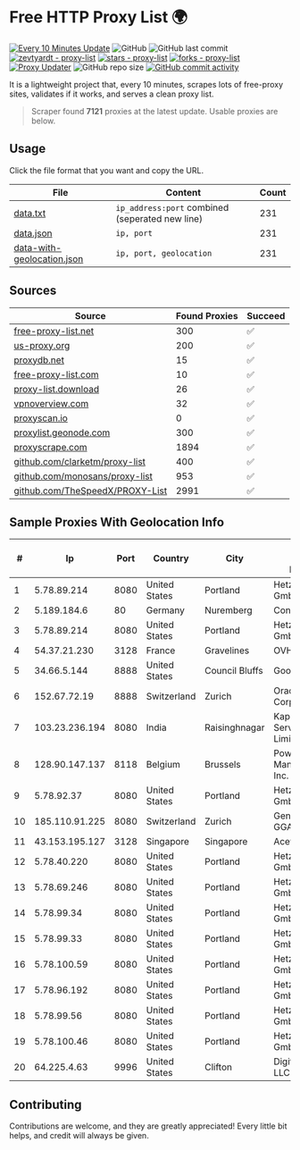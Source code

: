 
# Free HTTP Proxy List 🌍

[![Every 10 Minutes Update](https://github.com/mertguvencli/http-proxy-list/actions/workflows/main.yml/badge.svg?branch=main)](https://github.com/mertguvencli/http-proxy-list/actions/workflows/main.yml)
![GitHub](https://img.shields.io/github/license/mertguvencli/http-proxy-list)
![GitHub last commit](https://img.shields.io/github/last-commit/mertguvencli/http-proxy-list)
[![zevtyardt - proxy-list](https://img.shields.io/static/v1?label=zevtyardt&message=proxy-list&color=blue&logo=github)](https://github.com/zevtyardt/proxy-list "Go to GitHub repo")
[![stars - proxy-list](https://img.shields.io/github/stars/zevtyardt/proxy-list?style=social)](https://github.com/zevtyardt/proxy-list)
[![forks - proxy-list](https://img.shields.io/github/forks/zevtyardt/proxy-list?style=social)](https://github.com/zevtyardt/proxy-list)
[![Proxy Updater](https://github.com/zevtyardt/proxy-list/workflows/Proxy%20Updater/badge.svg)](https://github.com/zevtyardt/proxy-list/actions?query=workflow:"Proxy+Updater")
![GitHub repo size](https://img.shields.io/github/repo-size/zevtyardt/proxy-list)
[![GitHub commit activity](https://img.shields.io/github/commit-activity/m/zevtyardt/proxy-list?logo=commits)](https://github.com/zevtyardt/proxy-list/commits/main)

It is a lightweight project that, every 10 minutes, scrapes lots of free-proxy sites, validates if it works, and serves a clean proxy list.

> Scraper found **7121** proxies at the latest update. Usable proxies are below.

## Usage

Click the file format that you want and copy the URL.

|File|Content|Count|
|----|-------|-----|
|[data.txt](https://raw.githubusercontent.com/mertguvencli/http-proxy-list/main/proxy-list/data.txt)|`ip_address:port` combined (seperated new line)|231|
|[data.json](https://raw.githubusercontent.com/mertguvencli/http-proxy-list/main/proxy-list/data.json)|`ip, port`|231|
|[data-with-geolocation.json](https://raw.githubusercontent.com/mertguvencli/http-proxy-list/main/proxy-list/data-with-geolocation.json)|`ip, port, geolocation`|231|

## Sources

|Source|Found Proxies|Succeed|
|------|-------------|-------|
|[free-proxy-list.net](https://free-proxy-list.net)|300|✅|
|[us-proxy.org](https://www.us-proxy.org)|200|✅|
|[proxydb.net](http://proxydb.net)|15|✅|
|[free-proxy-list.com](https://free-proxy-list.com/?page=&port=&type%5B%5D=http&type%5B%5D=https&up_time=0&search=Search)|10|✅|
|[proxy-list.download](https://www.proxy-list.download/HTTP)|26|✅|
|[vpnoverview.com](https://vpnoverview.com/privacy/anonymous-browsing/free-proxy-servers)|32|✅|
|[proxyscan.io](https://www.proxyscan.io)|0|✅|
|[proxylist.geonode.com](https://proxylist.geonode.com/api/proxy-list?limit=300&page=1&sort_by=lastChecked&sort_type=desc&protocols=http,https)|300|✅|
|[proxyscrape.com](https://api.proxyscrape.com/v2/?request=displayproxies&protocol=http&timeout=10000&country=all&ssl=all&anonymity=all)|1894|✅|
|[github.com/clarketm/proxy-list](https://raw.githubusercontent.com/clarketm/proxy-list/master/proxy-list-raw.txt)|400|✅|
|[github.com/monosans/proxy-list](https://raw.githubusercontent.com/monosans/proxy-list/main/proxies/http.txt)|953|✅|
|[github.com/TheSpeedX/PROXY-List](https://raw.githubusercontent.com/TheSpeedX/PROXY-List/master/http.txt)|2991|✅|


## Sample Proxies With Geolocation Info

|#|Ip|Port|Country|City|Internet Service Provider|
|-|--|----|-------|----|-------------------------|
|1|5.78.89.214|8080|United States|Portland|Hetzner Online GmbH|
|2|5.189.184.6|80|Germany|Nuremberg|Contabo GmbH|
|3|5.78.89.214|8080|United States|Portland|Hetzner Online GmbH|
|4|54.37.21.230|3128|France|Gravelines|OVH SAS|
|5|34.66.5.144|8888|United States|Council Bluffs|Google LLC|
|6|152.67.72.19|8888|Switzerland|Zurich|Oracle Corporation|
|7|103.23.236.194|8080|India|Raisinghnagar|Kappa Internet Services Private Limited|
|8|128.90.147.137|8118|Belgium|Brussels|Powerhouse Management, Inc.|
|9|5.78.92.37|8080|United States|Portland|Hetzner Online GmbH|
|10|185.110.91.225|8080|Switzerland|Zurich|Genossenschaft GGA Maur|
|11|43.153.195.127|3128|Singapore|Singapore|Aceville Pte.ltd|
|12|5.78.40.220|8080|United States|Portland|Hetzner Online GmbH|
|13|5.78.69.246|8080|United States|Portland|Hetzner Online GmbH|
|14|5.78.99.34|8080|United States|Portland|Hetzner Online GmbH|
|15|5.78.99.33|8080|United States|Portland|Hetzner Online GmbH|
|16|5.78.100.59|8080|United States|Portland|Hetzner Online GmbH|
|17|5.78.96.192|8080|United States|Portland|Hetzner Online GmbH|
|18|5.78.99.56|8080|United States|Portland|Hetzner Online GmbH|
|19|5.78.100.46|8080|United States|Portland|Hetzner Online GmbH|
|20|64.225.4.63|9996|United States|Clifton|DigitalOcean, LLC|



## Contributing

Contributions are welcome, and they are greatly appreciated! Every
little bit helps, and credit will always be given.

